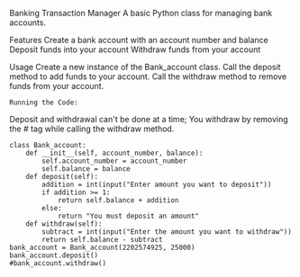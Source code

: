 Banking Transaction Manager
A basic Python class for managing bank accounts.


Features
Create a bank account with an account number and balance
Deposit funds into your account
Withdraw funds from your account



Usage
Create a new instance of the Bank_account class.
Call the deposit method to add funds to your account.
Call the withdraw method to remove funds from your account.


```
Running the Code:
```
Deposit and withdrawal can't be done at a time;
You withdraw by removing the # tag while calling the withdraw method.
```
class Bank_account:
    def __init__(self, account_number, balance):
        self.account_number = account_number
        self.balance = balance
    def deposit(self):
        addition = int(input("Enter amount you want to deposit"))
        if addition >= 1:
            return self.balance + addition
        else:
            return "You must deposit an amount"
    def withdraw(self):
        subtract = int(input("Enter the amount you want to withdraw"))
        return self.balance - subtract
bank_account = Bank_account(2202574925, 25000)
bank_account.deposit()
#bank_account.withdraw()
```
